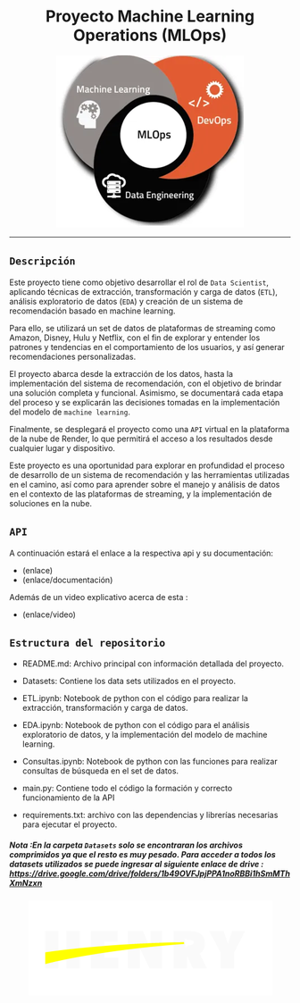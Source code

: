 <html>
  <head>
    <meta charset="utf-8">
  </head>
  <body>
    <h1 style="text-align: center;">Proyecto Machine Learning Operations (MLOps)</h1>
    <div style="text-align:center">
      <img src="https://raw.githubusercontent.com/MatyTrova/PI-MLOps/main/imgs/mlops.png" alt="MLOps">
    </div>
  </body>
</html>

--- 
## `Descripción`

Este proyecto tiene como objetivo desarrollar el rol de `Data Scientist`, aplicando técnicas de extracción, transformación y carga de datos (`ETL`), análisis exploratorio de datos (`EDA`) y creación de un sistema de recomendación basado en machine learning.

Para ello, se utilizará un set de datos de plataformas de streaming como Amazon, Disney, Hulu y Netflix, con el fin de explorar y entender los patrones y tendencias en el comportamiento de los usuarios, y así generar recomendaciones personalizadas.

El proyecto abarca desde la extracción de los datos, hasta la implementación del sistema de recomendación, con el objetivo de brindar una solución completa y funcional. Asimismo, se documentará cada etapa del proceso y se explicarán las decisiones tomadas en la implementación del modelo de `machine learning`.

Finalmente, se desplegará el proyecto como una `API` virtual en la plataforma de la nube de Render, lo que permitirá el acceso a los resultados desde cualquier lugar y dispositivo.

Este proyecto es una oportunidad para explorar en profundidad el proceso de desarrollo de un sistema de recomendación y las herramientas utilizadas en el camino, así como para aprender sobre el manejo y análisis de datos en el contexto de las plataformas de streaming, y la implementación de soluciones en la nube.

## `API`

A continuación estará el enlace a la respectiva api y su documentación: 
+ (enlace)
+ (enlace/documentación)

Además de un video explicativo acerca de esta : 

+ (enlace/video)

## `Estructura del repositorio`

+ README.md: Archivo principal con información detallada del proyecto.

+ Datasets: Contiene los data sets utilizados en el proyecto.

+ ETL.ipynb: Notebook de python con el código para realizar la extracción, transformación y carga de datos.

+ EDA.ipynb: Notebook de python con el código para el análisis exploratorio de datos, y la implementación del modelo de machine learning.

+ Consultas.ipynb: Notebook de python con las funciones para realizar consultas de búsqueda en el set de datos.

+ main.py: Contiene todo el código la formación y correcto funcionamiento de la API

+ requirements.txt: archivo con las dependencias y librerías necesarias para ejecutar el proyecto.



##### Nota :En la carpeta `Datasets` solo se encontraran los archivos comprimidos ya que el resto es muy pesado. Para acceder a todos los datasets utilizados se puede ingresar al siguiente enlace de drive : https://drive.google.com/drive/folders/1b49OVFJpjPPA1noRBBi1hSmMThXmNzxn



<p align="center">
<img src="https://raw.githubusercontent.com/MatyTrova/PI-MLOps/main/imgs/henry.jpg"  alt="MLOps">
</p>

